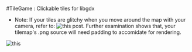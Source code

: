 #TileGame : Clickable tiles for libgdx 
- Note: If your tiles are glitchy when you move around the map with your camera, refer to: ![this post](https://stackoverflow.com/questions/23144367/why-do-i-have-lines-going-across-my-libgdx-game-using-tiled). Further examination shows that, your tilemap's .png source will need padding to accomidate for rendering.

![this](https://i.imgur.com/WULtDf7.gif "Current Game")


